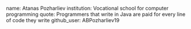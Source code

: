 name: Atanas Pozharliev
institution: Vocational school for computer programming
quote: Programmers that write in Java are paid for every line of code they write
github_user: ABPozharliev19